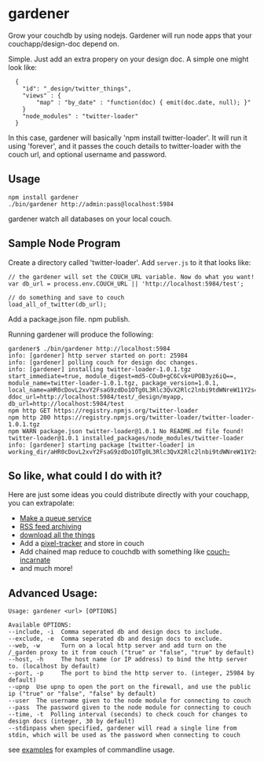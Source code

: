 gardener
========

Grow your couchdb by using nodejs. Gardener will run node apps that your couchapp/design-doc depend on.

Simple. Just add an extra propery on your design doc. A simple one might look like:

```
  {
    "id": "_design/twitter_things",
    "views" : {
        "map" : "by_date" : "function(doc) { emit(doc.date, null); }"
    }
    "node_modules" : "twitter-loader"
  }

```

In this case, gardener will basically 'npm install twitter-loader'. It will run it using 'forever', and it passes the couch details to twitter-loader with the couch url, and optional username and password.

Usage
------

    npm install gardener
    ./bin/gardener http://admin:pass@localhost:5984

gardener watch all databases on your local couch.




Sample Node Program
--------------------

Create a directory called 'twitter-loader'. Add `server.js` to it that looks like:

```
// the gardener will set the COUCH_URL variable. Now do what you want!
var db_url = process.env.COUCH_URL || 'http://localhost:5984/test';

// do something and save to couch
load_all_of_twitter(db_url);

```

Add a package.json file. npm publish.


Running gardener will produce the following:


```
gardener$ ./bin/gardener http://localhost:5984
info: [gardener] http server started on port: 25984
info: [gardener] polling couch for design doc changes.
info: [gardener] installing twitter-loader-1.0.1.tgz start_immediate=true, module_digest=md5-COu0+gC6Cvk+UPOB3yz6iQ==, module_name=twitter-loader-1.0.1.tgz, package_version=1.0.1, local_name=aHR0cDovL2xvY2FsaG9zdDo1OTg0L3Rlc3QvX2Rlc2lnbi9tdWNreW11Y2s=, ddoc_url=http://localhost:5984/test/_design/myapp, db_url=http://localhost:5984/test
npm http GET https://registry.npmjs.org/twitter-loader
npm http 200 https://registry.npmjs.org/twitter-loader/twitter-loader-1.0.1.tgz
npm WARN package.json twitter-loader@1.0.1 No README.md file found!
twitter-loader@1.0.1 installed_packages/node_modules/twitter-loader
info: [gardener] starting package [twitter-loader] in working_dir/aHR0cDovL2xvY2FsaG9zdDo1OTg0L3Rlc3QvX2Rlc2lnbi9tdWNreW11Y2s=

```


So like, what could I do with it?
-------------------------------

Here are just some ideas you could distribute directly with your couchapp, you can extrapolate:

 - [Make a queue service](https://github.com/iriscouch/cqs)
 - [RSS feed archiving](https://github.com/maxogden/couchpubtato)
 - [download all the things](https://github.com/maxogden/download-all-the-things)
 - Add a [pixel-tracker](https://github.com/tblobaum/pixel-tracker) and store in couch
 - Add chained map reduce to couchdb with something like [couch-incarnate](https://github.com/afters/couch-incarnate)
 - and much more!




Advanced Usage:
---------------
```
Usage: gardener <url> [OPTIONS]

Available OPTIONS:
--include, -i  Comma seperated db and design docs to include.
--exclude, -e  Comma seperated db and design docs to exclude.
--web, -w	   Turn on a local http server and add turn on the /_garden proxy to it from couch ("true" or "false", "true" by default)
--host, -h	   The host name (or IP address) to bind the http server to. (localhost by default)
--port, -p	   The port to bind the http server to. (integer, 25984 by default)
--upnp	Use upnp to open the port on the firewall, and use the public ip ("true" or "false", "false" by default)
--user	The username given to the node module for connecting to couch
--pass  The password given to the node module for connecting to couch
--time, -t	Polling interval (seconds) to check couch for changes to design docs (integer, 30 by default)
--stdinpass when specified, gardener will read a single line from stdin, which will be used as the password when connecting to couch

```

see [examples](./examples.md) for examples of commandline usage.

